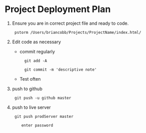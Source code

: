 
# Project Deployment Plan
1. Ensure you are in correct project file and ready to code.

        pstorm /Users/briancobb/Projects/ProjectName/index.html/
          
        
2. Edit code as necessary

    * commit regularly
    
            git add -A
        
            git commit -m 'descriptive note'

    * Test often 
     
3. push to github 

        git push -u github master
    
4. push to live server

        git push prodServer master
    
           enter password